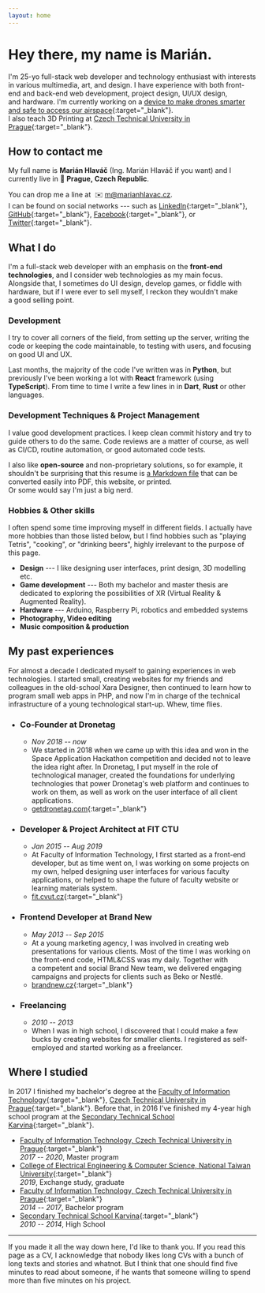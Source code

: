 ```yaml
---
layout: home
---
```


# Hey there, my&nbsp;name&nbsp;is&nbsp;Marián.

I'm 25-yo full-stack web developer and technology enthusiast with interests
in&nbsp;various multimedia, art, and&nbsp;design.
I have experience with both front-end and&nbsp;back-end web development, 
project design, UI/UX design, and&nbsp;hardware.
I'm currently working on a&nbsp;[device to make drones smarter and safe to access our airspace](
https://getdronetag.com){:target="_blank"}.  
I also teach 3D Printing
at&nbsp;[Czech Technical University in Prague](http://fit.cvut.cz){:target="_blank"}.


## How to contact me

My full name is **Marián Hlaváč** (Ing. Marián Hlaváč if you want)
and I currently live in&nbsp;📍 **Prague,&nbsp;Czech Republic**.

You can drop me a&nbsp;line at&nbsp;&nbsp;✉️&nbsp;[m@marianhlavac.cz](mailto:m@marianhlavac.cz).  
I can be found on social networks --- such as
[LinkedIn](http://linkedin.com/in/marian-hlavac){:target="_blank"}, 
[GitHub](http://github.com/mmajko){:target="_blank"}, 
[Facebook](http://fb.com/marian.hlavac){:target="_blank"}, 
or [Twitter](http://twitter.com/mmajko){:target="_blank"}.


## What I do

I'm a&nbsp;full-stack web developer with an emphasis on the 
**front-end technologies**, and I consider web technologies as my main focus.
Alongside that, I sometimes do UI design, develop games, or fiddle with
hardware, but if I were ever to sell myself, I reckon they wouldn't make 
a&nbsp;good selling point.

### Development
I try to cover all corners of the field, from setting up the server, 
writing the code or keeping the code maintainable, to
testing with users, and focusing on good UI and UX.

Last months, the majority of the code I've written was in **Python**,
but previously I've been working a lot with **React** framework (using 
**TypeScript**). From time to time I write a few lines in
in **Dart**, **Rust** or other languages.

### Development Techniques & Project Management
I value good development practices. I keep clean commit history and try to guide
others to do the same. Code reviews are a matter of course, as well as CI/CD,
routine automation, or good automated code tests.

I also like **open-source** and non-proprietary solutions, 
so for example, it shouldn't be surprising that this resume is 
[a&nbsp;Markdown file](https://github.com/mmajko/marianhlavac-cz/blob/master/index.md)
that can be converted easily into PDF, this website, or printed.  
Or some would say I'm just a&nbsp;big nerd.

### Hobbies & Other skills
I often spend some time improving myself in different fields. I actually 
have more hobbies than those listed below, but I find hobbies such as 
"playing Tetris", "cooking", or "drinking beers", highly irrelevant to the 
purpose of this page.

- **Design** --- I like designing user interfaces, print design, 
  3D modelling etc.
- **Game development** --- Both my bachelor and master thesis are dedicated to 
  exploring the possibilities of XR (Virtual Reality & Augmented Reality).
- **Hardware** --- Arduino, Raspberry Pi, robotics and embedded systems
- **Photography, Video editing**
- **Music composition & production**


## My past experiences

For almost a&nbsp;decade I dedicated myself to gaining experiences in web
technologies. I started small, creating websites for my friends and colleagues
in the old-school Xara Designer, then continued to learn how to program
small web apps in PHP, and now I'm in charge of the technical infrastructure of
a&nbsp;young technological start-up. Whew, time flies.

- ### Co-Founder at **Dronetag**
  - *Nov 2018 -- now*
  - We started in 2018 when we came up with this idea and won
    in the Space Application Hackathon competition and decided not to leave
    the idea right after. In Dronetag, I put myself in the role of
    technological manager, created the foundations for underlying technologies
    that power Dronetag's web platform and continues to work on them, as well
    as work on the user interface of all client applications.
  - [getdronetag.com](https://getdronetag.com){:target="_blank"}

- ### Developer & Project Architect at **FIT CTU**
  - *Jan 2015 -- Aug 2019*
  - At Faculty of Information Technology, I first started as a&nbsp;front-end 
    developer, but as time went on, I was working on some projects on my own, 
    helped designing user interfaces for various faculty applications, or helped
    to shape the future of faculty website or learning materials system.
  - [fit.cvut.cz](http://fit.cvut.cz){:target="_blank"}

- ### Frontend Developer at **Brand New**
  - *May 2013 -- Sep 2015*
  - At a young marketing agency, I was involved in creating web presentations
    for various clients. Most of the time I was working on the front-end code,
    HTML&CSS was my daily. Together with a&nbsp;competent and social 
    Brand New team, we delivered engaging campaigns and projects for clients
    such as Beko or Nestlé.
  - [brandnew.cz](http://brandnew.cz){:target="_blank"}

- ### Freelancing
  - *2010 -- 2013*
  - When I was in high school, I discovered that I could make a&nbsp;few
    bucks by creating websites for smaller clients. I registered as 
    self-employed and started working as a freelancer.

## Where I studied

In 2017 I finished my bachelor's degree at the
[Faculty of Information Technology](http://fit.cvut.cz){:target="_blank"}, 
[Czech Technical University in Prague](http://cvut.cz){:target="_blank"}. 
Before that, in 2016 I've finished my 4-year high school program at the
[Secondary Technical School Karvina](http://www.spskarvina.cz/www/){:target="_blank"}. 

- [Faculty of Information Technology, Czech Technical University in Prague](http://fit.cvut.cz){:target="_blank"}  
  *2017 -- 2020*,  Master program
- [College of Electrical Engineering & Computer Science, National Taiwan University](http://eecs.ntu.edu.tw){:target="_blank"}  
  *2019*, Exchange study, graduate
- [Faculty of Information Technology, Czech Technical University in Prague](http://fit.cvut.cz){:target="_blank"}  
  *2014 -- 2017*, Bachelor program
- [Secondary Technical School Karvina](http://www.spskarvina.cz/www/){:target="_blank"}  
  *2010 -- 2014*, High School

----  

<footer>
If you made it all the way down here, I'd like to thank you. If you read this
page as a&nbsp;CV, I acknowledge that nobody likes long CVs with a&nbsp;bunch
of long texts and stories and whatnot. But I think that one should find five
minutes to read about someone, if he wants that someone willing to spend more
than five minutes on his project.
</footer>
